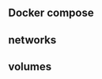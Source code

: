 ## Docker compose


## networks




































































## volumes


